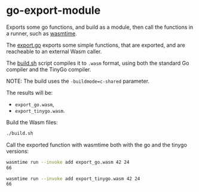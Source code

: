 # go-export-module

Exports some go functions, and build as a module, then call the functions in a runner,
such as [wasmtime](https://wasmtime.dev/).

The [export.go](export.go) exports some simple functions, that are exported, and are reacheable to an external Wasm caller.

The [build.sh](build.sh) script compiles it to `.wasm` format, using both the standard Go compiler and the TinyGo compiler.

NOTE: The build uses the `-buildmode=c-shared` parameter.

The results will be:

- `export_go.wasm`,
- `export_tinygo.wasm`.

Build the Wasm files:

```bash
./build.sh
```

Call the exported function with wasmtime both with the go and the tinygo versions:

```bash
wasmtime run --invoke add export_go.wasm 42 24
66

wasmtime run --invoke add export_tinygo.wasm 42 24
66
```

